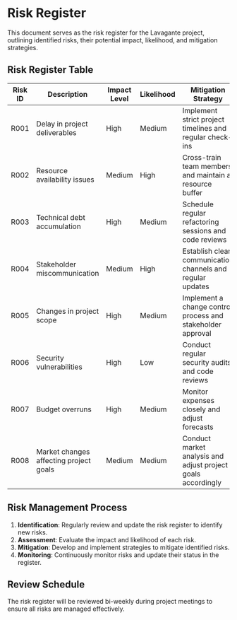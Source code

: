 # Risk Register

This document serves as the risk register for the Lavagante project, outlining identified risks, their potential impact, likelihood, and mitigation strategies.

## Risk Register Table

| Risk ID | Description                          | Impact Level | Likelihood | Mitigation Strategy                          | Owner         | Status       |
|---------|--------------------------------------|--------------|------------|----------------------------------------------|---------------|--------------|
| R001    | Delay in project deliverables        | High         | Medium     | Implement strict project timelines and regular check-ins | Project Manager | Open         |
| R002    | Resource availability issues          | Medium       | High       | Cross-train team members and maintain a resource buffer | HR Manager    | Open         |
| R003    | Technical debt accumulation           | High         | Medium     | Schedule regular refactoring sessions and code reviews | Tech Lead     | Open         |
| R004    | Stakeholder miscommunication          | Medium       | High       | Establish clear communication channels and regular updates | Communication Lead | Open         |
| R005    | Changes in project scope              | High         | Medium     | Implement a change control process and stakeholder approval | Project Manager | Open         |
| R006    | Security vulnerabilities              | High         | Low        | Conduct regular security audits and code reviews | Security Lead  | Open         |
| R007    | Budget overruns                       | High         | Medium     | Monitor expenses closely and adjust forecasts | Finance Manager | Open         |
| R008    | Market changes affecting project goals | Medium       | Medium     | Conduct market analysis and adjust project goals accordingly | Project Manager | Open         |

## Risk Management Process

1. **Identification**: Regularly review and update the risk register to identify new risks.
2. **Assessment**: Evaluate the impact and likelihood of each risk.
3. **Mitigation**: Develop and implement strategies to mitigate identified risks.
4. **Monitoring**: Continuously monitor risks and update their status in the register.

## Review Schedule

The risk register will be reviewed bi-weekly during project meetings to ensure all risks are managed effectively.